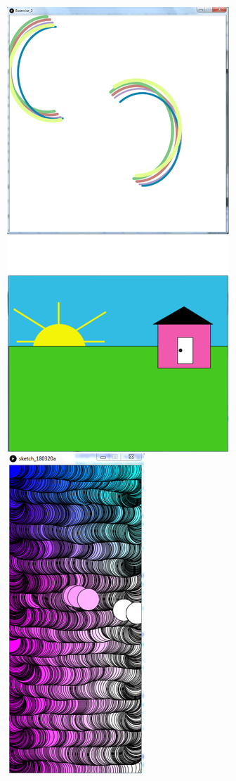![dank curves xd](https://github.com/Hamza-AYJ/Processing.pd/blob/master/Dank%20Curves.PNG)
![dank house xd](https://github.com/Hamza-AYJ/Processing.pd/blob/master/Dank%20house.PNG)
![dank painting xd](https://github.com/Hamza-AYJ/Processing.pd/blob/master/Dank%20Painting.PNG)
